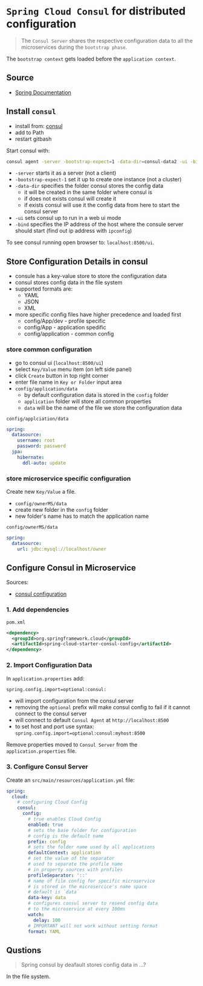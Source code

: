 
# `Spring Cloud Consul` for distributed configuration
> The `Consul Server` shares the respective configuration data to all the microservices during the `bootstrap phase`.

The `bootstrap context` gets loaded before the `application context`.

## Source
- [Spring Documentation](https://docs.spring.io/spring-cloud-consul/reference/config.html)

## Install `consul`
- install from: [consul](https://developer.hashicorp.com/consul)
- add to Path
- restart gitbash

Start consul with:
```bash
consul agent -server -bootstrap-expect=1 -data-dir=consul-data2 -ui -bind=192.168.254.79
```
- `-server` starts it as a server (not a client)
- `-bootstrap-expect-1` set it up to create one instance (not a cluster)
- `-data-dir` specifies the folder consul stores the config data
  - it will be created in the same folder where consul is
  - if does not exists consul will create it
  - if exists consul will use it the config data from here to start the consul server
- `-ui` sets consul up to run in a web ui mode
- `-bind` specifies the IP address of the host where the consule server should start (find out ip address with `ipconfig`)

To see consul running open browser to: `localhost:8500/ui`.

## Store Configuration Details in consul

- consule has a key-value store to store the configuration data
- consul stores config data in the file system
- supported formats are:
  - YAML
  - JSON
  - XML
- more specific config files have higher precedence and loaded first
  - config/App/dev - profile specific
  - config/App - application spedific
  - config/application - common config


### store common configuration
- go to consul ui (`localhost:8500/ui`)
- select `Key/Value` menu item (on left side panel)
- click `Create` button in top right corner
- enter file name in `Key or Folder` input area
- `config/application/data`
  - by default configuration data is stored in the `config` folder
  - `application` folder will store all common properties
  - `data` will be the name of the file we store the configuration data 

`config/applciation/data`
```yml
spring:
  datasource:
    username: root
    password: password
  jpa:
    hibernate:
      ddl-auto: update
```

### store microservice specific configuration
Create new `Key/Value` a file.
- `config/ownerMS/data`
- create new folder in the `config` folder
- new folder's name has to match the application name

`config/ownerMS/data`
```yml
spring:
  datasource:
    url: jdbc:mysql://localhost/owner
```

## Configure Consul in Microservice

Sources:
- [consul configuration](https://docs.spring.io/spring-cloud-consul/docs/current/reference/html/#spring-cloud-consul-config)

### 1. Add dependencies

`pom.xml`
```xml
<dependency>
  <groupId>org.springframework.cloud</groupId>
  <artifactId>spring-cloud-starter-consul-config</artifactId>
</dependency>
```

### 2. Import Configuration Data

In `application.properties` add:
```bash
spring.config.import=optional:consul:
```
- will import configuration from the consul server
- removing the  `optional` prefix  will make consul config to fail if it cannot connect to the consul server
- will connect to default `Consul Agent` at `http://localhost:8500`
- to set host and port use syntax: `spring.config.import=optional:consul:myhost:8500` 

Remove properties moved to `Consul Server` from the  `application.properties` file.

### 3. Configure Consul Server

Create an `src/main/resources/application.yml` file:
```yml
spring:
  cloud:
    # configuring Cloud Config
    consul:
      config:
        # true enables Cloud Config
        enabled: true
        # sets the base folder for configuration
        # config is the default name
        prefix: config
        # sets the folder name used by all applications
        defaultContext: application
        # set the value of the separator
        # used to separate the profile name
        # in property sources with profiles
        profileSeparator: '::'
        # name of file config for specific microservice
        # is stored in the microsercice's name space
        # default is `data`
        data-key: data
        # configures consul server to resend config data
        # to the microservice at every 100ms
        watch:
          delay: 100
        # IMPORTANT will not work without setting format
        format: YAML
```




## Qustions
> Spring consul by deafault stores config data in ...?

In the file system.
